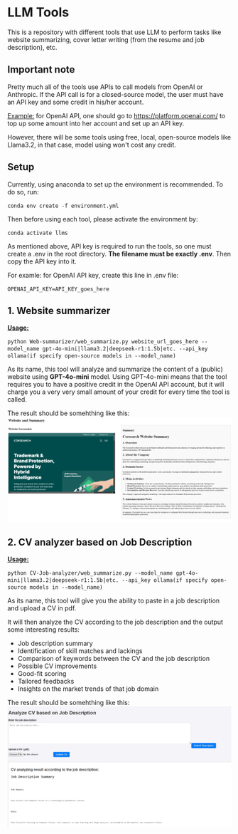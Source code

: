 # LLM Tools

This is a repository with different tools that use LLM to perform tasks like website summarizing, cover letter writing (from the resume and job description), etc.

## Important note
Pretty much all of the tools use APIs to call models from OpenAI or Anthropic. If the API call is for a closed-source model, the user must have an API key and some credit in his/her account.

<u>Example:</u> for OpenAI API, one should go to https://platform.openai.com/ to top up some amount into her account and set up an API key.

However, there will be some tools using free, local, open-source models like Llama3.2, in that case, model using won't cost any credit.

## Setup
Currently, using anaconda to set up the environment is recommended. To do so, run:
```
conda env create -f environment.yml
```

Then before using each tool, please activate the environment by:
```
conda activate llms
```

As mentioned above, API key is required to run the tools, so one must create a .env in the root directory. **The filename must be exactly .env**. Then copy the API key into it.

For examle: for OpenAI API key, create this line in .env file:
```
OPENAI_API_KEY=API_KEY_goes_here
```

## 1. Website summarizer
**<u>Usage:</u>**

```
python Web-summarizer/web_summarize.py website_url_goes_here --model_name gpt-4o-mini|llama3.2|deepseek-r1:1.5b|etc. --api_key ollama(if specify open-source models in --model_name)
```
As its name, this tool will analyze and summarize the content of a (public) website using **GPT-4o-mini** model. Using GPT-4o-mini means that the tool requires you to have a positive credit in the OpenAI API account, but it will charge you a very very small amount of your credit for every time the tool is called.

The result should be somehthing like this:
![web_summarize_result](./images/web_summarizer_result.jpeg)

## 2. CV analyzer based on Job Description
**<u>Usage:</u>**

```
python CV-Job-analyzer/web_summarize.py --model_name gpt-4o-mini|llama3.2|deepseek-r1:1.5b|etc. --api_key ollama(if specify open-source models in --model_name)
```
As its name, this tool will give you the ability to paste in a job description and upload a CV in pdf. 

It will then analyze the CV according to the job description and the output some interesting results: 

- Job description summary
- Identification of skill matches and lackings
- Comparison of keywords between the CV and the job description
- Possible CV improvements
- Good-fit scoring
- Tailored feedbacks
- Insights on the market trends of that job domain

The result should be somehthing like this:
![cv_job_analyze_result](./images/cv_analyzed_result.jpeg)